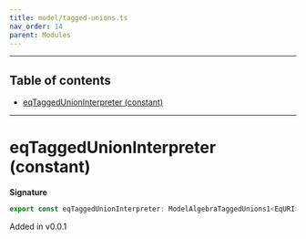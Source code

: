 ```yaml
---
title: model/tagged-unions.ts
nav_order: 14
parent: Modules
---
```


---

<h2 class="text-delta">Table of contents</h2>

- [eqTaggedUnionInterpreter (constant)](#eqtaggedunioninterpreter-constant)

---

# eqTaggedUnionInterpreter (constant)

**Signature**

```ts
export const eqTaggedUnionInterpreter: ModelAlgebraTaggedUnions1<EqURI> = ...
```

Added in v0.0.1
